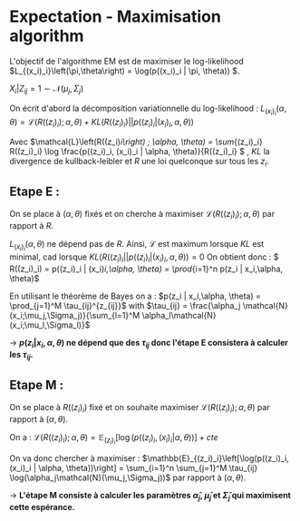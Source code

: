 # Expectation - Maximisation algorithm

L'objectif de l'algorithme EM est de maximiser le log-likelihood $L_{(x_i)_i}\left(\pi,\theta\right) = \log(p((x_i)_i | \pi, \theta)) $. 

$X_i | Z_{ij} = 1 \sim \mathcal{N}(\mu_j,\Sigma_j)$

On écrit d'abord la décomposition variationnelle du log-likelihood :
$L_{(x_i)_i}\left(\alpha,\theta\right) = \mathcal{L}\left(R((z_i)_i\right) ; \alpha, \theta) + KL\left(R((z_i)_i) || p((z_i)_i | (x_i)_i,\alpha, \theta) \right)$

Avec $\mathcal{L}\left(R((z_i)_i\right) ; \alpha, \theta) = \sum_{(z_i)_i} R((z_i)_i) \log \frac{p((z_i)_i, (x_i)_i | \alpha, \theta)}{R((z_i)_i} $ , $KL$ la divergence de kullback-leibler et $R$ une loi quelconque sur tous les $z_i$.

## Etape E :
On se place à $(\alpha,\theta)$ fixés et on cherche à maximiser $\mathcal{L}\left(R((z_i)_i\right) ; \alpha, \theta)$ par rapport à $R$.

$L_{(x_i)_i}\left(\alpha,\theta\right)$ ne dépend pas de $R$. Ainsi, $\mathcal{L}$ est maximum lorsque $KL$ est minimal, cad lorsque $KL\left(R((z_i)_i || p((z_i)_i | (x_i)_i,\alpha, \theta) \right) = 0$
On obtient donc : $ R((z_i)_i) = p((z_i)_i | (x_i)_i,\alpha, \theta) = \prod_{i=1}^n p(z_i | x_i,\alpha, \theta)$

En utilisant le théorème de Bayes on a : $p(z_i | x_i,\alpha, \theta) = \prod_{j=1}^M \tau_{ij}^{z_{ij}}$ with $\tau_{ij} = \frac{\alpha_j \mathcal{N}(x_i;\mu_j,\Sigma_j)}{\sum_{l=1}^M \alpha_l\mathcal{N}(x_i;\mu_l,\Sigma_l)}$

$\rightarrow$ **$p(z_i | x_i,\alpha, \theta)$ ne dépend que des $\tau_{ij}$ donc l'étape E consistera à calculer les $\tau_{ij}$.**

## Etape M :
On se place à $R((z_i)_i)$ fixé et on souhaite maximiser $\mathcal{L}\left(R((z_i)_i\right) ; \alpha, \theta)$ par rapport à $(\alpha,\theta)$.

On a : $\mathcal{L}\left(R((z_i)_i\right) ; \alpha, \theta) = \mathbb{E}_{(z_i)_i}\left[\log(p((z_i)_i, (x_i)_i | \alpha, \theta))\right] + cte$

On va donc chercher à maximiser :
$\mathbb{E}_{(z_i)_i}\left[\log(p((z_i)_i, (x_i)_i | \alpha, \theta))\right] = \sum_{i=1}^n \sum_{j=1}^M \tau_{ij} \log(\alpha_j\mathcal{N}(\mu_j,\Sigma_j))$ par rapport à $(\alpha,\theta)$.

$\rightarrow$ **L'étape M consiste à calculer les paramètres $\hat{\alpha}_j$, $\hat{\mu}_j$ et $\hat{\Sigma}_j$ qui maximisent cette espérance.**
